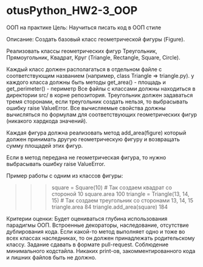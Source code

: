 # otusPython_HW2-3_OOP
ООП на практике
Цель:
Научиться писать код в ООП стиле

Описание:
Создать базовый класс геометрической фигуры (Figure).

Реализовать классы геометрических фигур Треугольник, Прямоугольник, Квадрат, Круг (Triangle, Rectangle, Square, Circle).

Каждый класс должен располагаться в отдельном файле с соответствующим названием (например, class Triangle => triangle.py).
у каждого класса должны быть методы get_area() - площадь и get_perimeter() - периметр
Все файлы с классами должны находиться в директории src/ в корне репозитория.
Треугольник должен задаваться тремя сторонами, если треугольник создать нельзя, то выбрасывать ошибку raise ValueError.
Все вычисляемые свойства должны вычисляться по формулам для соответствующих геометрических фигур (никакого хардкода значений).

Каждая фигура должна реализовать метод add_area(figure) который должен принимать другую геометрическую фигуру и возвращать сумму площадей этих фигур.

Если в метод передана не геометрическая фигура, то нужно выбрасывать ошибку raise ValueError.

Пример работы с одним из классов фигуры:

>>> square = Square(10) # Так создаем квадрат со стороной 10
>>> square.area
100
>>> triangle = Triangle(13, 14, 15) # Так создаем треугольник со сторонами 13, 14, 15
>>> triangle.area
84
>>> triangle.add_area(square)
184
> 
Критерии оценки:
Будет оцениваться глубина использования парадигмы ООП.
Встроенные декораторы, наследование, отсутствие дублирования кода.
Если какой-то метод выполняет одно и тоже во всех классах наследниках, то он должен принадлежать родительскому классу.
Задание сдавать в формате pull-request.
Соблюдение минимального кодстайла.
Никаких print-ов, закомментированного кода и лишних файлов быть не должно.
